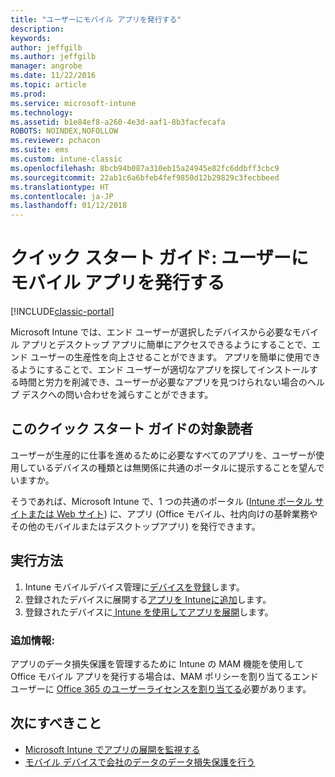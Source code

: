 ```yaml
---
title: "ユーザーにモバイル アプリを発行する"
description: 
keywords: 
author: jeffgilb
ms.author: jeffgilb
manager: angrobe
ms.date: 11/22/2016
ms.topic: article
ms.prod: 
ms.service: microsoft-intune
ms.technology: 
ms.assetid: b1e84ef8-a260-4e3d-aaf1-8b3facfecafa
ROBOTS: NOINDEX,NOFOLLOW
ms.reviewer: pchacon
ms.suite: ems
ms.custom: intune-classic
ms.openlocfilehash: 8bcb94b087a310eb15a24945e82fc6ddbff3cbc9
ms.sourcegitcommit: 22ab1c6a6bfeb4fef9850d12b29829c3fecbbeed
ms.translationtype: HT
ms.contentlocale: ja-JP
ms.lasthandoff: 01/12/2018
---
```

# <a name="quick-start-guide-publish-mobile-apps-to-your-users"></a>クイック スタート ガイド: ユーザーにモバイル アプリを発行する

[!INCLUDE[classic-portal](../includes/classic-portal.md)]

Microsoft Intune では、エンド ユーザーが選択したデバイスから必要なモバイル アプリとデスクトップ アプリに簡単にアクセスできるようにすることで、エンド ユーザーの生産性を向上させることができます。 アプリを簡単に使用できるようにすることで、エンド ユーザーが適切なアプリを探してインストールする時間と労力を削減でき、ユーザーが必要なアプリを見つけられない場合のヘルプ デスクへの問い合わせを減らすことができます。   

## <a name="is-this-quick-start-guide-right-for-me"></a>このクイック スタート ガイドの対象読者
ユーザーが生産的に仕事を進めるために必要なすべてのアプリを、ユーザーが使用しているデバイスの種類とは無関係に共通のポータルに提示することを望んでいますか。

そうであれば、Microsoft Intune で、1 つの共通のポータル ([Intune ポータル サイトまたは Web サイト](/intune-user-help/company-portal-frequently-asked-questions)) に、アプリ (Office モバイル、社内向けの基幹業務やその他のモバイルまたはデスクトップアプリ) を発行できます。

## <a name="how-do-i-do-it"></a>実行方法
1.  Intune モバイルデバイス管理に[デバイスを登録](/intune-classic/deploy-use/enroll-devices-in-microsoft-intune)します。
2.  登録されたデバイスに展開する[アプリを Intuneに追加](/intune-classic/deploy-use/add-apps-for-mobile-devices-in-microsoft-intune)します。
3.  登録されたデバイスに[ Intune を使用してアプリを展開](/intune-classic/deploy-use/deploy-apps)します。

### <a name="additional-information"></a>追加情報:
アプリのデータ損失保護を管理するために Intune の MAM 機能を使用して Office モバイル アプリを発行する場合は、MAM ポリシーを割り当てるエンド ユーザーに [Office 365 のユーザーライセンスを割り当てる](https://support.office.com/article/Assign-or-remove-licenses-for-Office-365-for-business-997596b5-4173-4627-b915-36abac6786dc)必要があります。

## <a name="what-should-i-do-next"></a>次にすべきこと
- [Microsoft Intune でアプリの展開を監視する](/intune-classic/deploy-use/monitor-apps-in-microsoft-intune)
- [モバイル デバイスで会社のデータのデータ損失保護を行う](/intune-classic/deploy-use/protect-app-data-using-mobile-app-management-policies-with-microsoft-intune)
